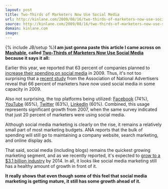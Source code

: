 ```yaml
---
layout: post
title: Two-Thirds of Marketers Now Use Social Media
url: http://kinlane.com/2009/08/16/two-thirds-of-marketers-now-use-social-media/
source: http://kinlane.com/2009/08/16/two-thirds-of-marketers-now-use-social-media/
domain: kinlane.com
image: 
---
```

{% include JB/setup %}<strong>I am just gonna paste this article I came across on <a href="http://mashable.com/">Mashable</a>, called <a href="http://mashable.com/2009/08/14/social-media-marketers/">Two-Thirds of Marketers Now Use Social Media</a> because it says it all:</strong><p></p>
Earlier this year, we reported that 63 percent of companies planned to <a href="http://mashable.com/2009/03/23/social-media-marketing-budgets/">increase their spending on social media</a> in 2009.  Thus, it's not too surprising that a <a href="http://www.ana.net/news/content/1824">recent study</a> from the Association of National Advertisers reveal that 66 percent of marketers have now used social media in some capacity in 2009.<p></p>
Also not surprising, the top platforms being utilized: <span class="blippr-nobr"><a class="blippr-inline-smiley blippr-inline-smiley-05" rel="http://www.blippr.com/apps/336650-Facebook.whtml" href="http://www.blippr.com/apps/336650-Facebook" target="_blank"><span>Facebook</span></a></span> (74%), <a href="http://mashable.com/category/youtube/"></a><span class="blippr-nobr"><a class="blippr-inline-smiley blippr-inline-smiley-05" rel="http://www.blippr.com/apps/336658-YouTube.whtml" href="http://www.blippr.com/apps/336658-YouTube" target="_blank"><span>YouTube</span></a></span> (65%), <a href="http://mashable.com/category/twitter/"></a><span class="blippr-nobr"><a class="blippr-inline-smiley blippr-inline-smiley-07" rel="http://www.blippr.com/apps/336651-Twitter.whtml" href="http://www.blippr.com/apps/336651-Twitter" target="_blank"><span>Twitter</span></a></span> (63%), <span class="blippr-nobr"><a class="blippr-inline-smiley blippr-inline-smiley-05" rel="http://www.blippr.com/apps/337623-LinkedIn.whtml" href="http://www.blippr.com/apps/337623-LinkedIn" target="_blank"><span>LinkedIn</span></a></span> (60%). Combined, this usage represents significant growth from 2007, when the same survey indicated that just 20 percent of marketers were using social media.<p></p>
Although social media marketing is clearly on the rise, it remains a relatively small part of most marketing budgets. ANA reports that the bulk of spending will still go to maintaining a company website, search marketing, and online display ads.<p></p>
That said, social media (including blogs) remains the quickest growing marketing segment, and as we recently reported, it's expected to <a href="http://mashable.com/2009/07/08/social-media-marketing-growth/">grow to a $3.1 billion industry</a> by 2014.  In all, it looks like social media marketing still has a healthy amount of growth in front of it.<p></p>
<strong>It really shows that even though some of this feel that social media marketing is getting mature, it still has some growth ahead of it.</strong>
